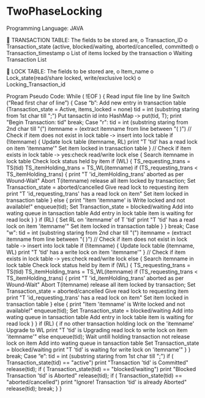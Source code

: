# TwoPhaseLocking


Programming Language: JAVA

 TRANSACTION TABLE: The fields to be stored are,
o Transaction_ID
o Transaction_state (active, blocked/waiting, aborted/cancelled, committed)
o Transaction_timestamp
o List of items locked by the transaction
o Waiting Transaction List

 LOCK TABLE: The fields to be stored are,
o Item_name
o Lock_state(read/share locked, write/exclusive lock)
o Locking_Transaction_id


Program Pseudo Code:
While ( !EOF )
{
Read input file line by line
Switch (“Read first char of line”)
{
Case “b”:
Add new entry in transaction table (Transaction_state = Active, items_locked = none)
tid = int (substring staring from 1st char till ";")
Put tansactin id into HashMap ‐> put(tid, T);
print "Begin Transaction: tid"
break;
Case "r":
tid = int (substring staring from 2nd char till "(")
itemname = (extract itemname from line between "( )")
// Check if item does not exist in lock table ‐> insert into lock table
if (!itemname)
{
Update lock table (itemname, RL)
print "T 'tid' has a read lock on item 'itemname'"
Set item locked in transaction table
}
// Check if item exists in lock table ‐> yes:check read/write lock
else
{
Search itemname in lock table
Check lock status held by item
if (WL)
{
TS_requesting_trans = TS(tid)
TS_itemHolding_trans = TS_WL(itemname)
if (TS_requesting_trans < TS_itemHolding_trans)
{
print "T 'id_itemHolding_trans' aborted as per Wound‐Wait"
Abort T(itemname)
release all item locked by transaction;
Set Transaction_state = aborted/cancelled
Give read lock to requesting item
print "T 'id_requesting_trans' has a read lock on item"
Set item locked in transaction table
}
else
{
print "Item 'itemname' is Write locked and not available!"
enqueue(tid);
Set Transaction_state = blocked/waiting
Add into wating queue in tansaction table
Add entry in lock table item is waiting for read lock
}
}
if (RL)
{
Set RL on 'itemname' of T 'tid'
print "T 'tid' has a read lock on item 'itemname'"
Set item locked in transaction table
}
}
break;
Case "w":
tid = int (substring staring from 2nd char till "(")
itemname = (extract itemname from line between "( )")
// Check if item does not exist in lock table ‐> insert into lock table
if (!itemname)
{
Update lock table (itemname, WL)
print "T 'tid' has a write lock on item 'itemname'"
}
// Check if item exists in lock table ‐> yes:check read/write lock
else
{
Search itemname in lock table
Check lock status held by item
if (WL)
{
TS_requesting_trans = TS(tid)
TS_itemHolding_trans = TS_WL(itemname)
if (TS_requesting_trans < TS_itemHolding_trans)
{
print "T 'id_itemHolding_trans' aborted as per Wound‐Wait"
Abort T(itemname)
release all item locked by transaction;
Set Transaction_state = aborted/cancelled
Give read lock to requesting item
print "T 'id_requesting_trans' has a read lock on item"
Set item locked in transaction table
}
else
{
print "Item 'itemname' is Write locked and not available!"
enqueue(tid);
Set Transaction_state = blocked/waiting
Add into wating queue in tansaction table
Add entry in lock table item is waiting for read lock
}
}
if (RL)
{
if no other transaction holding lock on the 'itemname'
Upgrade to WL
print "T 'tid' is Upgrading read lock to write lock on item
'itemname'"
else
enqueue(tid);
Wait untill holding transaction not release lock on item
Add into wating queue in tansaction table
Set Transaction_state = blocked/waiting
print "T 'tid' is waiting for write lock on 'itemname'"
}
}
break;
Case “e”:
tid = int (substring staring from 1st char till ";")
if ( Transaction_state(tid) == "active")
print "Transaction 'tid' is Committed"
release(tid);
if ( Transaction_state(tid) == "blocked/waiting")
print "Blocked Transaction 'tid' is Aborted"
release(tid);
if ( Transaction_state(tid) == "aborted/cancelled")
print "Ignore! Transaction 'tid' is already Aborted"
release(tid);
break;
}
}
